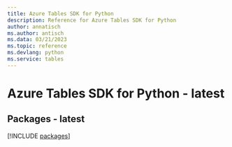 ```yaml
---
title: Azure Tables SDK for Python
description: Reference for Azure Tables SDK for Python
author: annatisch
ms.author: antisch
ms.data: 03/21/2023
ms.topic: reference
ms.devlang: python
ms.service: tables
---
```

# Azure Tables SDK for Python - latest
## Packages - latest
[!INCLUDE [packages](tables-index.md)]
